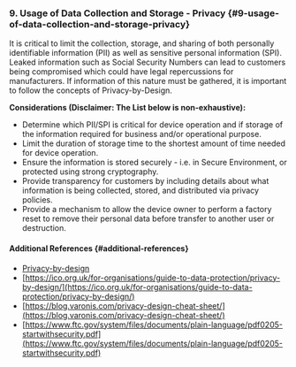 ### 9\. Usage of Data Collection and Storage - Privacy {#9-usage-of-data-collection-and-storage-privacy}

It is critical to limit the collection, storage, and sharing of both personally identifiable information (PII) as well as sensitive personal information (SPI). Leaked information such as Social Security Numbers can lead to customers being compromised which could have legal repercussions for manufacturers. If information of this nature must be gathered, it is important to follow the concepts of Privacy-by-Design.

**Considerations (Disclaimer: The List below is non-exhaustive):**

*   Determine which PII/SPI is critical for device operation and if storage of the information required for business and/or operational purpose.
*   Limit the duration of storage time to the shortest amount of time needed for device operation.
*   Ensure the information is stored securely - i.e. in Secure Environment, or protected using strong cryptography.
*   Provide transparency for customers by including details about what information is being collected, stored, and distributed via privacy policies.
*   Provide a mechanism to allow the device owner to perform a factory reset to remove their personal data before transfer to another user or destruction.

#### Additional References {#additional-references}

*   [Privacy-by-design](https://www.ftc.gov/system/files/documents/reports/federal-trade-commission-staff-report-november-2013-workshop-entitled-internet-things-privacy/150127iotrpt.pdf)
*   [https://ico.org.uk/for-organisations/guide-to-data-protection/privacy-by-design/](https://ico.org.uk/for-organisations/guide-to-data-protection/privacy-by-design/)
*   [https://blog.varonis.com/privacy-design-cheat-sheet/](https://blog.varonis.com/privacy-design-cheat-sheet/)
*   [https://www.ftc.gov/system/files/documents/plain-language/pdf0205-startwithsecurity.pdf](https://www.ftc.gov/system/files/documents/plain-language/pdf0205-startwithsecurity.pdf)